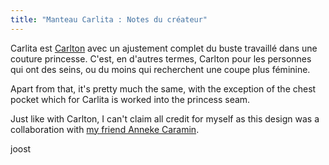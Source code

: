 ```yaml
---
title: "Manteau Carlita : Notes du créateur"
---
```


Carlita est [Carlton](/designs/carlton) avec un ajustement complet du buste travaillé dans une couture princesse. C'est, en d'autres termes, Carlton pour les personnes qui ont des seins, ou du moins qui recherchent une coupe plus féminine.

Apart from that, it's pretty much the same, with the exception of the chest pocket which for Carlita is worked into the princess seam.

Just like with Carlton, I can't claim all credit for myself as this design was a collaboration with [my friend Anneke Caramin](https://www.instagram.com/annekecaramin/).

joost
